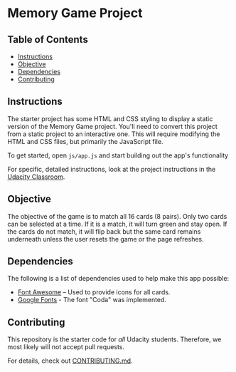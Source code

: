# Memory Game Project

## Table of Contents

* [Instructions](#instructions)
* [Objective](#objective)
* [Dependencies](#dependencies)
* [Contributing](#contributing)

## Instructions

The starter project has some HTML and CSS styling to display a static version of the Memory Game project. You'll need to convert this project from a static project to an interactive one. This will require modifying the HTML and CSS files, but primarily the JavaScript file.

To get started, open `js/app.js` and start building out the app's functionality

For specific, detailed instructions, look at the project instructions in the [Udacity Classroom](https://classroom.udacity.com/me).


## Objective

The objective of the game is to match all 16 cards (8 pairs). Only two cards can be selected at a time. If it is a match, it will turn green and stay open. If the cards do not match, it will flip back but the same card remains underneath unless the user resets the game or the page refreshes.

## Dependencies

The following is a list of dependencies used to help make this app possible:

* [Font Awesome](https://www.bootstrapcdn.com/fontawesome/) – Used to provide icons for all cards.
* [Google Fonts](https://fonts.google.com/) - The font "Coda" was implemented.

## Contributing

This repository is the starter code for _all_ Udacity students. Therefore, we most likely will not accept pull requests.

For details, check out [CONTRIBUTING.md](CONTRIBUTING.md).
